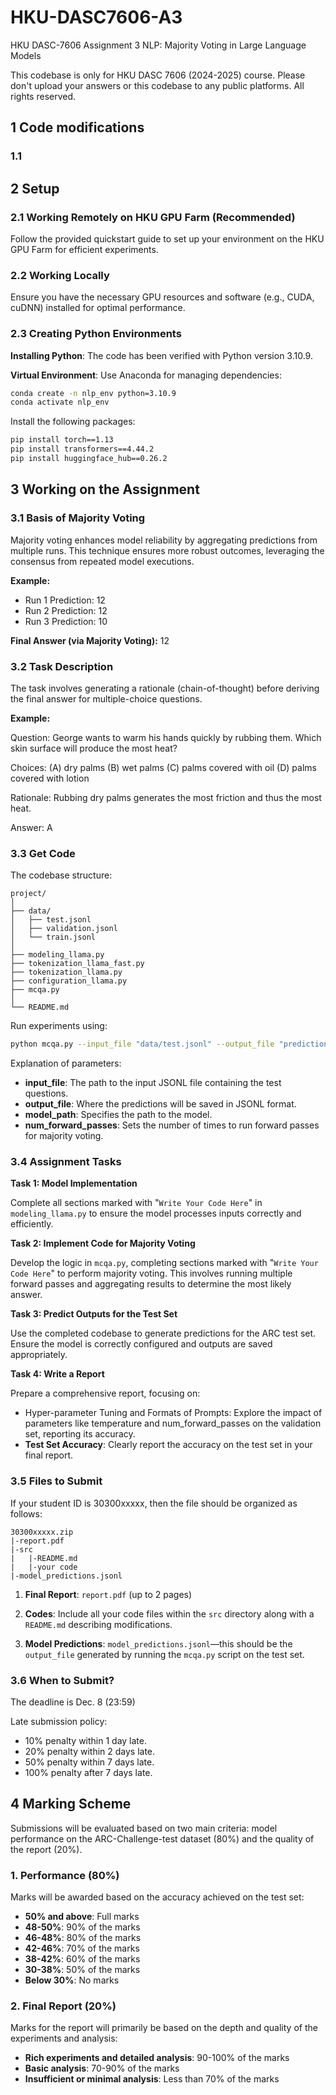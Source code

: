 # HKU-DASC7606-A3
HKU DASC-7606 Assignment 3 NLP: Majority Voting in Large Language Models

This codebase is only for HKU DASC 7606 (2024-2025) course. Please don't upload your answers or this codebase to any public platforms. All rights reserved.

## 1 Code modifications

### 1.1 


## 2 Setup

### 2.1 Working Remotely on HKU GPU Farm (Recommended)
Follow the provided quickstart guide to set up your environment on the HKU GPU Farm for efficient experiments.

### 2.2 Working Locally
Ensure you have the necessary GPU resources and software (e.g., CUDA, cuDNN) installed for optimal performance.

### 2.3 Creating Python Environments

**Installing Python**: The code has been verified with Python version 3.10.9.

**Virtual Environment**: Use Anaconda for managing dependencies:

```bash
conda create -n nlp_env python=3.10.9
conda activate nlp_env
```

Install the following packages:

```bash
pip install torch==1.13
pip install transformers==4.44.2
pip install huggingface_hub==0.26.2
```

## 3 Working on the Assignment

### 3.1 Basis of Majority Voting

Majority voting enhances model reliability by aggregating predictions from multiple runs. This technique ensures more robust outcomes, leveraging the consensus from repeated model executions.

**Example:**

- Run 1 Prediction: 12
- Run 2 Prediction: 12
- Run 3 Prediction: 10

**Final Answer (via Majority Voting):** 12

### 3.2 Task Description

The task involves generating a rationale (chain-of-thought) before deriving the final answer for multiple-choice questions.

**Example:**

Question: George wants to warm his hands quickly by rubbing them. Which skin surface will produce the most heat?

Choices: (A) dry palms (B) wet palms (C) palms covered with oil (D) palms covered with lotion

Rationale: Rubbing dry palms generates the most friction and thus the most heat.

Answer: A

### 3.3 Get Code

The codebase structure:

```
project/
│
├── data/
│   ├── test.jsonl
│   ├── validation.jsonl
│   └── train.jsonl
│
├── modeling_llama.py
├── tokenization_llama_fast.py
├── tokenization_llama.py
├── configuration_llama.py
├── mcqa.py
│
└── README.md
```

Run experiments using:

```bash
python mcqa.py --input_file "data/test.jsonl" --output_file "predictions/test.jsonl" --model_path "models/Llama-3.2-1B-Instruct" --temperature 1.6 --num_forward_passes 10
```

Explanation of parameters:

- **input_file**: The path to the input JSONL file containing the test questions.
- **output_file**: Where the predictions will be saved in JSONL format.
- **model_path**: Specifies the path to the model.
- **num_forward_passes**: Sets the number of times to run forward passes for majority voting.

### 3.4 Assignment Tasks

**Task 1: Model Implementation**

Complete all sections marked with "`Write Your Code Here`" in `modeling_llama.py` to ensure the model processes inputs correctly and efficiently.

**Task 2: Implement Code for Majority Voting**

Develop the logic in `mcqa.py`, completing sections marked with "`Write Your Code Here`" to perform majority voting. This involves running multiple forward passes and aggregating results to determine the most likely answer.

**Task 3: Predict Outputs for the Test Set**

Use the completed codebase to generate predictions for the ARC test set. Ensure the model is correctly configured and outputs are saved appropriately.

**Task 4: Write a Report**

Prepare a comprehensive report, focusing on:

- Hyper-parameter Tuning and Formats of Prompts: Explore the impact of parameters like temperature and num_forward_passes on the validation set, reporting its accuracy.
- **Test Set Accuracy**: Clearly report the accuracy on the test set in your final report.

### 3.5 Files to Submit

If your student ID is 30300xxxxx, then the file should be organized as follows:

```
30300xxxxx.zip
|-report.pdf
|-src
|   |-README.md
|   |-your code
|-model_predictions.jsonl
```

1. **Final Report**: `report.pdf` (up to 2 pages)

2. **Codes**: Include all your code files within the `src` directory along with a `README.md` describing modifications.

3. **Model Predictions**: `model_predictions.jsonl`—this should be the `output_file` generated by running the `mcqa.py` script on the test set.

### 3.6 When to Submit?

The deadline is Dec. 8 (23:59)

Late submission policy:

- 10% penalty within 1 day late.
- 20% penalty within 2 days late.
- 50% penalty within 7 days late.
- 100% penalty after 7 days late.

## 4 Marking Scheme

Submissions will be evaluated based on two main criteria: model performance on the ARC-Challenge-test dataset (80%) and the quality of the report (20%).

### 1. **Performance (80%)**

Marks will be awarded based on the accuracy achieved on the test set:
- **50% and above**: Full marks
- **48-50%**: 90% of the marks
- **46-48%**: 80% of the marks
- **42-46%**: 70% of the marks
- **38-42%**: 60% of the marks
- **30-38%**: 50% of the marks
- **Below 30%**: No marks

### 2. **Final Report (20%)**

Marks for the report will primarily be based on the depth and quality of the experiments and analysis:
- **Rich experiments and detailed analysis**: 90-100% of the marks
- **Basic analysis**: 70-90% of the marks
- **Insufficient or minimal analysis**: Less than 70% of the marks
